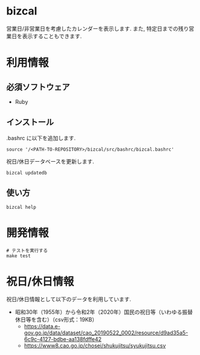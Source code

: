 # bizcal

営業日/非営業日を考慮したカレンダーを表示します.
また, 特定日までの残り営業日を表示することもできます.

# 利用情報

## 必須ソフトウェア

 * Ruby

## インストール

.bashrc に以下を追加します.

    source '/<PATH-TO-REPOSITORY>/bizcal/src/bashrc/bizcal.bashrc'

祝日/休日データベースを更新します.

    bizcal updatedb

## 使い方

    bizcal help

# 開発情報

    # テストを実行する
    make test

# 祝日/休日情報

祝日/休日情報として以下のデータを利用しています.

 * 昭和30年（1955年）から令和2年（2020年）国民の祝日等（いわゆる振替休日等を含む）（csv形式：19KB）
   - https://data.e-gov.go.jp/data/dataset/cao_20190522_0002/resource/d9ad35a5-6c9c-4127-bdbe-aa138fdffe42
   - https://www8.cao.go.jp/chosei/shukujitsu/syukujitsu.csv

